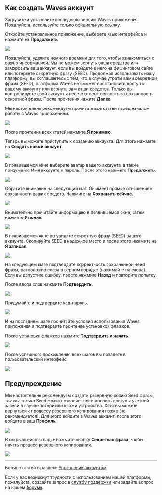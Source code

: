## Как создать Waves аккаунт

Загрузите и установите последнюю версию Waves приложения.  
Пожалуйста, используйте только [официальную ссылку](https://play.google.com/store/apps/details?id=com.wavesplatform.wallet).

Откройте установленное приложение, выберете язык интерфейса и нажмите на **Продолжить**

![](/waves-client/mobile-apps/_assets/account_creation_ios_01.png)

Пожалуйста, уделите немного времени для того, чтобы ознакомиться с важно информацией.
Мы не можем вернуть ваши средства или заморозить ваш аккаунт, если вы войдете в него на фишинговом сайте или потеряете секретную фразу (SEED).
Продолжая использовать нашу платформу, вы соглашаетесь с тем, что в случае утраты вами секретной фразы (SEED), платформа Waves не сможет восстановить доступ к вашему аккаунту или вернуть вам ваши средства.
Только вы контролируете свой аккаунт и несете ответственность за сохранность секретной фразы.
После прочтения нажите **Далее**.

Мы настоятельно рекомендуем прочитать все статьи перед началом работы с Waves приложением.

![](/waves-client/mobile-apps/_assets/account_creation_ios_02.png)

После прочтения всех статей нажмите **Я понимаю**.

Теперь вы можете приступить к созданию аккаунта. Для этого нажмите на **Создать новый аккаунт**.

![](/waves-client/mobile-apps/_assets/account_creation_ios_03.png)

В появившемся окне выберите аватар вашего аккаунта, а также придумайте Имя аккаунта и пароль.
После этого нажмите **Продолжить**.

![](/waves-client/mobile-apps/_assets/account_creation_ios_04.png)

Обратите внимание на следующий шаг. Он имеет прямое отношение к сохранности ваших средств.
Нажмите на **Сохранить сейчас**.

![](/waves-client/mobile-apps/_assets/account_creation_ios_05.png)

Внимательно прочитайте информацию в появившемся окне, затем нажмите **Я понял**.

![](/waves-client/mobile-apps/_assets/account_creation_ios_06.png)

В появившемся окне вы увидите секретную фразу (SEED) вашего аккаунта. Скопируйте SEED в надежное место и после этого нажмите на **Я записал**.

![](/waves-client/mobile-apps/_assets/account_creation_ios_07.png)

На следующем шаге подтвердите корректность сохраненной Seed фразы, расположив слова в верном порядке (нажимайте на слова).
Если вы допустите ошибку, просто нажмите **Назад** и повторите попытку.

После ввода слов нажмите **Подтвердить**.

![](/waves-client/mobile-apps/_assets/account_creation_ios_08.png)

Придумайте и подтвердите код-пароль.

![](/waves-client/mobile-apps/_assets/account_creation_ios_09.png)

И на последнем шаге прочитайте условия использования Waves приложения и подтвердите прочтение установкой флажков.

После  установки флажков нажмите **Подтвердить и начать**.

![](/waves-client/mobile-apps/_assets/account_creation_ios_11.png)

После успешного прохождения всех шагов вы попадете в пользовательский интерфейс.

![](/waves-client/mobile-apps/_assets/account_creation_ios_12.png)

## Предупреждение

Мы настоятельно рекомендуем создать резервную копию Seed фразы, так как только Seed фраза позволяет восстановить доступ к  учетной записи в случае потери или кражи устройства. Хотя вы можете вернуться к процессу резервного копирования позже (не рекомендуется). Для этого войдите в Waves аккаунт, после этого войдите в ваш **Профиль**.

![](/waves-client/mobile-apps/_assets/backup_01.png)

В открывшейся вкладке нажмите кнопку **Секретная фраза**, чтобы начать процесс резервного копирования.

![](/waves-client/mobile-apps/_assets/backup_02.png)

___



Больше статей в разделе [Управление аккаунтом](/waves-client/mobile-apps/android/account-management.md)

Если у вас возникнут трудности с использованием нашей платформы, пожалуйста, создайте запрос в [службу поддержки](https://support.wavesplatform.com/) или задайте вопрос на нашем [форуме](https://forum.wavesplatform.com/).
